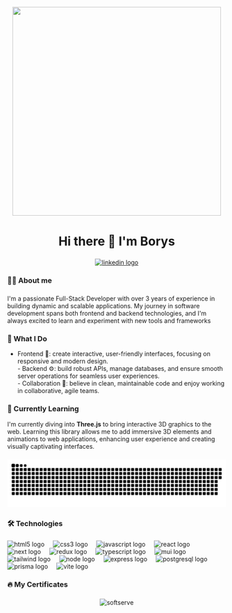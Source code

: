 <br clear="both">

<div align="center">
  <img src="https://i.giphy.com/media/v1.Y2lkPTc5MGI3NjExcHVxMXlha3kzeTF1bDU0eHF1ZjJ1a2VyOXpmbnA5eXdyYnQ5aXdyZiZlcD12MV9pbnRlcm5hbF9naWZfYnlfaWQmY3Q9Zw/QDjpIL6oNCVZ4qzGs7/giphy.gif" width="480" height="480"></img>
</div>

###

<h1 align="center">Hi there 👋 I'm Borys</h1>

###

<div align="center">
  <a href="https://www.linkedin.com/in/borys-ivliev-b78b82250/" target="_blank">
    <img src="https://img.shields.io/badge/LinkedIn-0077B5?style=for-the-badge&logo=linkedin&logoColor=white" height="25" alt="linkedin logo"  />
  </a>
</div>

###

<h3 align="left">👩‍💻  About me</h3>

###

<p align="left">I'm a passionate Full-Stack Developer with over 3 years of experience in building dynamic and scalable applications. My journey in software development spans both frontend and backend technologies, and I'm always excited to learn and experiment with new tools and frameworks</p>

###

<h3 align="left">🌟 What I Do</h3>

- Frontend 🎨: create interactive, user-friendly interfaces, focusing on responsive and modern design.<br>- Backend ⚙️: build robust APIs, manage databases, and ensure smooth server operations for seamless user experiences.<br>- Collaboration 🤝: believe in clean, maintainable code and enjoy working in collaborative, agile teams.

###

<h3 align="left">🌱 Currently Learning</h3>

I'm currently diving into <b>Three.js</b> to bring interactive 3D graphics to the web. Learning this library allows me to add immersive 3D elements and animations to web applications, enhancing user experience and creating visually captivating interfaces.

###

<p align="center">
 <img width="600" src="assets/github-snake.svg" alt="snake"/>
</p>

###

<h3 align="left">🛠️ Technologies</h3>

###

<div align="left">
  <img src="https://cdn.jsdelivr.net/gh/devicons/devicon/icons/html5/html5-original.svg" height="40" alt="html5 logo"  />
  <img width="12" />
  <img src="https://cdn.jsdelivr.net/gh/devicons/devicon/icons/css3/css3-original.svg" height="40" alt="css3 logo"  />
  <img width="12" />
  <img src="https://cdn.jsdelivr.net/gh/devicons/devicon/icons/javascript/javascript-original.svg" height="40" alt="javascript logo"  />
  <img width="12" />
  <img src="https://cdn.jsdelivr.net/gh/devicons/devicon/icons/react/react-original.svg" height="40" alt="react logo"  />
  <img width="12" />
  <img src="https://cdn.jsdelivr.net/gh/devicons/devicon/icons/nextjs/nextjs-original.svg" height="40" alt="next logo"  />
  <img width="12" />
  <img src="https://cdn.jsdelivr.net/gh/devicons/devicon/icons/redux/redux-original.svg" height="40" alt="redux logo"  />
  <img width="12" />
  <img src="https://cdn.jsdelivr.net/gh/devicons/devicon/icons/typescript/typescript-original.svg" height="40" alt="typescript logo"  />
  <img width="12" />
  <img src="https://cdn.jsdelivr.net/gh/devicons/devicon/icons/materialui/materialui-original.svg" height="40" alt="mui logo"  />
  <img width="12" />
  <img src="https://cdn.jsdelivr.net/gh/devicons/devicon/icons/tailwindcss/tailwindcss-original.svg" height="40" alt="tailwind logo"  />
  <img width="12" />
  <img src="https://cdn.jsdelivr.net/gh/devicons/devicon/icons/nodejs/nodejs-original.svg" height="40" alt="node logo"  />
  <img width="12" />
  <img src="https://cdn.jsdelivr.net/gh/devicons/devicon/icons/express/express-original.svg" height="40" alt="express logo"  />
  <img width="12" />
  <img src="https://cdn.jsdelivr.net/gh/devicons/devicon/icons/postgresql/postgresql-original.svg" height="40" alt="postgresql logo"  />
  <img width="12" />
  <img src="https://cdn.jsdelivr.net/gh/devicons/devicon/icons/prisma/prisma-original.svg" height="40" alt="prisma logo"  />
  <img width="12" />
  <img src="https://cdn.jsdelivr.net/gh/devicons/devicon/icons/vitejs/vitejs-original.svg" height="40" alt="vite logo"  />
</div>

###

<h3 align="left">🔥 My Certificates</h3>

###

<div align="center">
  <img width="600" src="assets/softserve-certificate.svg" alt="softserve"/>
</div>

###

